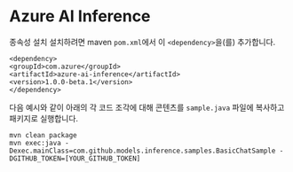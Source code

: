 # Azure AI Inference

종속성 설치
설치하려면 maven `pom.xml`에서 이 `<dependency>`을(를) 추가합니다.
```
<dependency>
<groupId>com.azure</groupId>
<artifactId>azure-ai-inference</artifactId>
<version>1.0.0-beta.1</version>
</dependency>
```
다음 예시와 같이 아래의 각 코드 조각에 대해 콘텐츠를 `sample.java` 파일에 복사하고 패키지로 실행합니다.
```
mvn clean package
mvn exec:java -Dexec.mainClass=com.github.models.inference.samples.BasicChatSample -DGITHUB_TOKEN=[YOUR_GITHUB_TOKEN]
```

